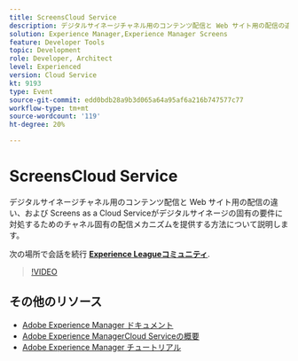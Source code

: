 ```yaml
---
title: ScreensCloud Service
description: デジタルサイネージチャネル用のコンテンツ配信と Web サイト用の配信の違い、および Screens as a Cloud Serviceがデジタルサイネージの固有の要件に対処するためのチャネル固有の配信メカニズムを提供する方法について説明します。
solution: Experience Manager,Experience Manager Screens
feature: Developer Tools
topic: Development
role: Developer, Architect
level: Experienced
version: Cloud Service
kt: 9193
type: Event
source-git-commit: edd0bdb28a9b3d065a64a95af6a216b747577c77
workflow-type: tm+mt
source-wordcount: '119'
ht-degree: 20%

---
```


# ScreensCloud Service

デジタルサイネージチャネル用のコンテンツ配信と Web サイト用の配信の違い、および Screens as a Cloud Serviceがデジタルサイネージの固有の要件に対処するためのチャネル固有の配信メカニズムを提供する方法について説明します。

次の場所で会話を続行 **[Experience Leagueコミュニティ](https://adobe.ly/3umX8Be)**.

>[!VIDEO](https://video.tv.adobe.com/v/337885/?quality=12&learn=on&hidetitle=true)

## その他のリソース

- [Adobe Experience Manager ドキュメント](https://experienceleague.adobe.com/docs/experience-manager-cloud-service.html?lang=ja)
- [Adobe Experience ManagerCloud Serviceの概要](https://experienceleague.adobe.com/docs/experience-manager-cloud-service/overview/home.html?lang=ja)
- [Adobe Experience Manager チュートリアル](https://experienceleague.adobe.com/docs/experience-manager-tutorials.html?lang=ja)
